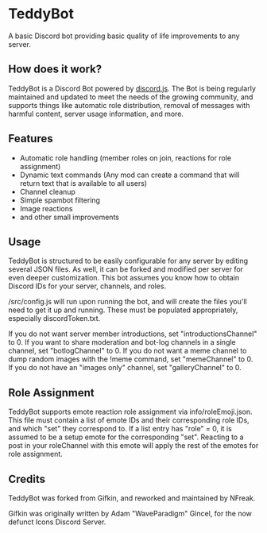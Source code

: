 # TeddyBot
A basic Discord bot providing basic quality of life improvements to any server.

## How does it work?
TeddyBot is a Discord Bot powered by [discord.js](https://discord.js.org/). The Bot is being regularly maintained and updated to meet the needs of the growing community, and supports things like automatic role distribution, removal of messages with harmful content, server usage information, and more.

## Features
* Automatic role handling (member roles on join, reactions for role assignment)
* Dynamic text commands (Any mod can create a command that will return text that is available to all users)
* Channel cleanup
* Simple spambot filtering
* Image reactions
* and other small improvements

## Usage
TeddyBot is structured to be easily configurable for any server by editing several JSON files. As well, it can be forked and modified per server for even deeper customization. This bot assumes you know how to obtain Discord IDs for your server, channels, and roles.

/src/config.js will run upon running the bot, and will create the files you'll need to get it up and running. These must be populated appropriately, especially discordToken.txt.

If you do not want server member introductions, set "introductionsChannel" to 0.
If you want to share moderation and bot-log channels in a single channel, set "botlogChannel" to 0.
If you do not want a meme channel to dump random images with the !meme command, set "memeChannel" to 0.
If you do not have an "images only" channel, set "galleryChannel" to 0.

## Role Assignment
TeddyBot supports emote reaction role assignment via info/roleEmoji.json. This file must contain a list of emote IDs and their corresponding role IDs, and which "set" they correspond to.
If a list entry has "role" = 0, it is assumed to be a setup emote for the corresponding "set". Reacting to a post in your roleChannel with this emote will apply the rest of the emotes for role assignment.


## Credits
TeddyBot was forked from Gifkin, and reworked and maintained by NFreak.

Gifkin was originally written by Adam "WaveParadigm" Gincel, for the now defunct Icons Discord Server.

